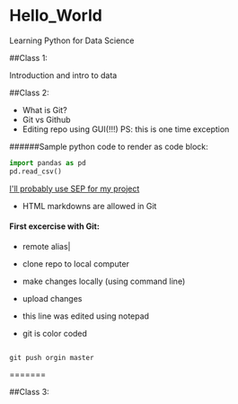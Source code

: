 # Hello_World
Learning Python for Data Science


##Class 1:

Introduction and intro to data


##Class 2:

* What is Git?
* Git vs Github
* Editing repo using GUI(!!!) PS: this is one time exception



######Sample python code to render as code block:

```python 
import pandas as pd
pd.read_csv()

```

[I'll probably use SEP for my project](plato.stanford.edu)


* HTML markdowns are allowed in Git

#### First excercise with Git:
* remote alias| 
* clone repo to local computer
* make changes locally (using command line)
* upload changes 


* this line was edited using notepad
* git is color coded


``` git

git push orgin master

```

=======


##Class 3:


